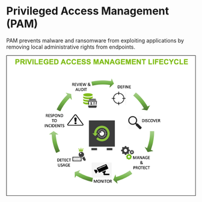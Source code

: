 [title]: # (Privileged Access Management)
[tags]: # (PAM, Lifecycle)
[priority]: # (100)
# Privileged Access Management (PAM)

PAM prevents malware and ransomware from exploiting applications by removing local administrative rights from endpoints.

![PAM Lifecycle](../pm/images/pam_lc.png)
